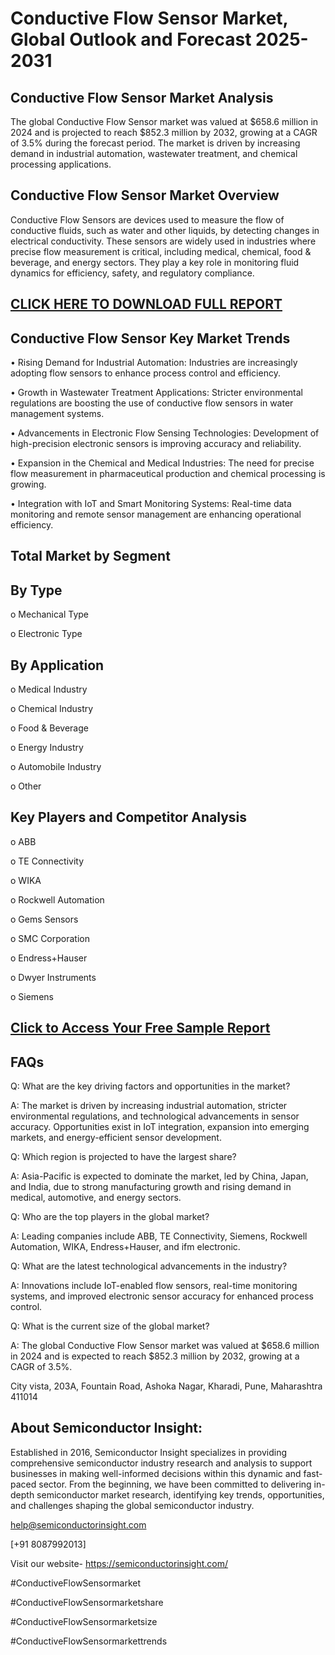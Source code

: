Conductive Flow Sensor Market, Global Outlook and Forecast 2025-2031
=
Conductive Flow Sensor Market Analysis
-
The global Conductive Flow Sensor market was valued at $658.6 million in 2024 and is projected to reach $852.3 million by 2032, growing at a CAGR of 3.5% during the forecast period. The market is driven by increasing demand in industrial automation, wastewater treatment, and chemical processing applications.

Conductive Flow Sensor Market Overview
-
Conductive Flow Sensors are devices used to measure the flow of conductive fluids, such as water and other liquids, by detecting changes in electrical conductivity. These sensors are widely used in industries where precise flow measurement is critical, including medical, chemical, food & beverage, and energy sectors. They play a key role in monitoring fluid dynamics for efficiency, safety, and regulatory compliance.

[CLICK HERE TO DOWNLOAD FULL REPORT](https://semiconductorinsight.com/report/conductive-flow-sensor-market/)
-
Conductive Flow Sensor Key Market Trends
-
•	Rising Demand for Industrial Automation: Industries are increasingly adopting flow sensors to enhance process control and efficiency.

•	Growth in Wastewater Treatment Applications: Stricter environmental regulations are boosting the use of conductive flow sensors in water management systems.

•	Advancements in Electronic Flow Sensing Technologies: Development of high-precision electronic sensors is improving accuracy and reliability.

•	Expansion in the Chemical and Medical Industries: The need for precise flow measurement in pharmaceutical production and chemical processing is growing.

•	Integration with IoT and Smart Monitoring Systems: Real-time data monitoring and remote sensor management are enhancing operational efficiency.

Total Market by Segment
-
By Type
-
o	Mechanical Type

o	Electronic Type

By Application
-
o	Medical Industry

o	Chemical Industry

o	Food & Beverage

o	Energy Industry

o	Automobile Industry

o	Other

Key Players and Competitor Analysis
-
o	ABB

o	TE Connectivity

o	WIKA

o	Rockwell Automation

o	Gems Sensors

o	SMC Corporation

o	Endress+Hauser

o	Dwyer Instruments

o	Siemens

[Click to Access Your Free Sample Report](https://semiconductorinsight.com/report/conductive-flow-sensor-market/)
-
FAQs
-
Q: What are the key driving factors and opportunities in the market?

A: The market is driven by increasing industrial automation, stricter environmental regulations, and technological advancements in sensor accuracy. Opportunities exist in IoT integration, expansion into emerging markets, and energy-efficient sensor development.

Q: Which region is projected to have the largest share?

A: Asia-Pacific is expected to dominate the market, led by China, Japan, and India, due to strong manufacturing growth and rising demand in medical, automotive, and energy sectors.

Q: Who are the top players in the global market?

A: Leading companies include ABB, TE Connectivity, Siemens, Rockwell Automation, WIKA, Endress+Hauser, and ifm electronic.

Q: What are the latest technological advancements in the industry?

A: Innovations include IoT-enabled flow sensors, real-time monitoring systems, and improved electronic sensor accuracy for enhanced process control.

Q: What is the current size of the global market?

A: The global Conductive Flow Sensor market was valued at $658.6 million in 2024 and is expected to reach $852.3 million by 2032, growing at a CAGR of 3.5%.

City vista, 203A, Fountain Road, Ashoka Nagar, Kharadi, Pune, Maharashtra 411014

About Semiconductor Insight:
-
Established in 2016, Semiconductor Insight specializes in providing comprehensive semiconductor industry research and analysis to support businesses in making well-informed decisions within this dynamic and fast-paced sector. From the beginning, we have been committed to delivering in-depth semiconductor market research, identifying key trends, opportunities, and challenges shaping the global semiconductor industry.

help@semiconductorinsight.com 

[+91 8087992013] 

Visit our website- https://semiconductorinsight.com/ 

#ConductiveFlowSensormarket

#ConductiveFlowSensormarketshare

#ConductiveFlowSensormarketsize

#ConductiveFlowSensormarkettrends



